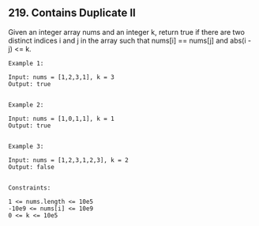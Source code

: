 ## 219. Contains Duplicate II
Given an integer array nums and an integer k, return true if there are two distinct indices i and j in the array 
such that nums[i] == nums[j] and abs(i - j) <= k.

 
```
Example 1:

Input: nums = [1,2,3,1], k = 3
Output: true


Example 2:

Input: nums = [1,0,1,1], k = 1
Output: true


Example 3:

Input: nums = [1,2,3,1,2,3], k = 2
Output: false
 

Constraints:

1 <= nums.length <= 10e5
-10e9 <= nums[i] <= 10e9
0 <= k <= 10e5
```